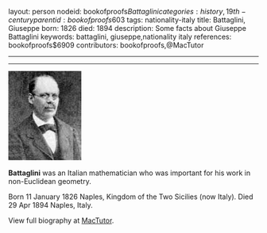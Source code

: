 layout: person
nodeid: bookofproofs$Battaglini
categories: history,19th-century
parentid: bookofproofs$603
tags: nationality-italy
title: Battaglini, Giuseppe
born: 1826
died: 1894
description: Some facts about Giuseppe Battaglini
keywords: battaglini, giuseppe,nationality italy
references: bookofproofs$6909
contributors: bookofproofs,@MacTutor

---


---

![Battaglini.jpg](https://github.com/bookofproofs/bookofproofs.github.io/blob/main/_sources/_assets/images/portraits/Battaglini.jpg?raw=true)

**Battaglini** was an Italian mathematician who was important for his work in non-Euclidean geometry.

Born 11 January 1826 Naples, Kingdom of the Two Sicilies (now Italy). Died 29 Apr 1894 Naples, Italy.


View full biography at [MacTutor](https://mathshistory.st-andrews.ac.uk/Biographies/Battaglini/).